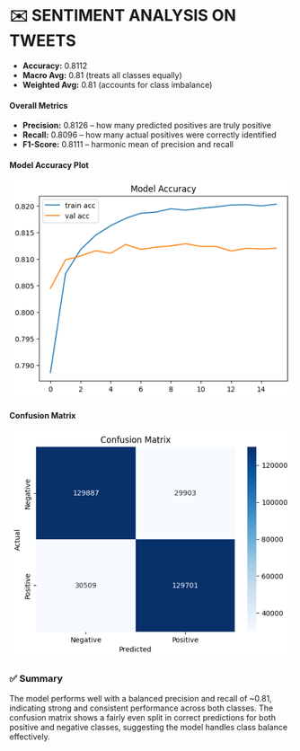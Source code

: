 # ✉️ SENTIMENT ANALYSIS ON TWEETS

- **Accuracy:** 0.8112  
- **Macro Avg:** 0.81 (treats all classes equally)  
- **Weighted Avg:** 0.81 (accounts for class imbalance)

#### **Overall Metrics**
- **Precision:** 0.8126 – how many predicted positives are truly positive  
- **Recall:** 0.8096 – how many actual positives were correctly identified  
- **F1-Score:** 0.8111 – harmonic mean of precision and recall

#### **Model Accuracy Plot**
![accuracy plot](./misc/model_accuracy.png)

#### **Confusion Matrix**
![confusion matrix](./misc/confusion_matrix.png)


### ✅ **Summary**
The model performs well with a balanced precision and recall of ~0.81, indicating strong and consistent performance across both classes. The confusion matrix shows a fairly even split in correct predictions for both positive and negative classes, suggesting the model handles class balance effectively.
